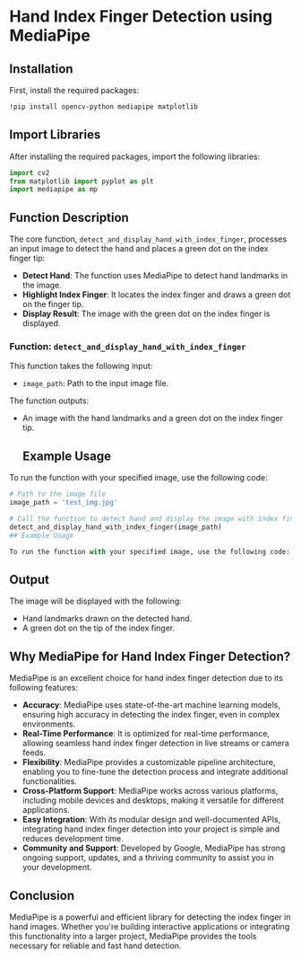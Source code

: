 # Hand Index Finger Detection using MediaPipe

## Installation

First, install the required packages:

```bash
!pip install opencv-python mediapipe matplotlib
```
## Import Libraries

After installing the required packages, import the following libraries:

```python
import cv2
from matplotlib import pyplot as plt
import mediapipe as mp
```
## Function Description

The core function, `detect_and_display_hand_with_index_finger`, processes an input image to detect the hand and places a green dot on the index finger tip:

- **Detect Hand**: The function uses MediaPipe to detect hand landmarks in the image.
- **Highlight Index Finger**: It locates the index finger and draws a green dot on the finger tip.
- **Display Result**: The image with the green dot on the index finger is displayed.

### Function: `detect_and_display_hand_with_index_finger`

This function takes the following input:

- `image_path`: Path to the input image file.

The function outputs:

- An image with the hand landmarks and a green dot on the index finger tip.

  ## Example Usage

To run the function with your specified image, use the following code:

```python
# Path to the image file
image_path = 'test_img.jpg'

# Call the function to detect hand and display the image with index finger
detect_and_display_hand_with_index_finger(image_path)
## Example Usage

To run the function with your specified image, use the following code:

```

## Output

The image will be displayed with the following:

- Hand landmarks drawn on the detected hand.
- A green dot on the tip of the index finger.

## Why MediaPipe for Hand Index Finger Detection?

MediaPipe is an excellent choice for hand index finger detection due to its following features:

- **Accuracy**: MediaPipe uses state-of-the-art machine learning models, ensuring high accuracy in detecting the index finger, even in complex environments.
- **Real-Time Performance**: It is optimized for real-time performance, allowing seamless hand index finger detection in live streams or camera feeds.
- **Flexibility**: MediaPipe provides a customizable pipeline architecture, enabling you to fine-tune the detection process and integrate additional functionalities.
- **Cross-Platform Support**: MediaPipe works across various platforms, including mobile devices and desktops, making it versatile for different applications.
- **Easy Integration**: With its modular design and well-documented APIs, integrating hand index finger detection into your project is simple and reduces development time.
- **Community and Support**: Developed by Google, MediaPipe has strong ongoing support, updates, and a thriving community to assist you in your development.

## Conclusion

MediaPipe is a powerful and efficient library for detecting the index finger in hand images. Whether you're building interactive applications or integrating this functionality into a larger project, MediaPipe provides the tools necessary for reliable and fast hand detection.


